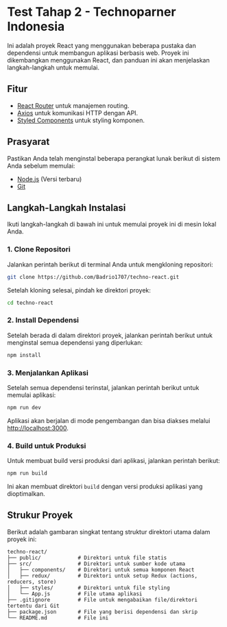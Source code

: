 
# Test Tahap 2 - Technoparner Indonesia


Ini adalah proyek React yang menggunakan beberapa pustaka dan dependensi untuk membangun aplikasi berbasis web. Proyek ini dikembangkan menggunakan React, dan panduan ini akan menjelaskan langkah-langkah untuk memulai.

## Fitur

- [React Router](https://reactrouter.com/) untuk manajemen routing.
- [Axios](https://axios-http.com/) untuk komunikasi HTTP dengan API.
- [Styled Components](https://styled-components.com/) untuk styling komponen.

## Prasyarat

Pastikan Anda telah menginstal beberapa perangkat lunak berikut di sistem Anda sebelum memulai:

- [Node.js](https://nodejs.org/en/download/) (Versi terbaru)
- [Git](https://git-scm.com/)

## Langkah-Langkah Instalasi

Ikuti langkah-langkah di bawah ini untuk memulai proyek ini di mesin lokal Anda.

### 1. Clone Repositori

Jalankan perintah berikut di terminal Anda untuk mengkloning repositori:

```bash
git clone https://github.com/Badrio1707/techno-react.git
```

Setelah kloning selesai, pindah ke direktori proyek:

```bash
cd techno-react
```

### 2. Install Dependensi

Setelah berada di dalam direktori proyek, jalankan perintah berikut untuk menginstal semua dependensi yang diperlukan:

```bash
npm install
```

### 3. Menjalankan Aplikasi

Setelah semua dependensi terinstal, jalankan perintah berikut untuk memulai aplikasi:

```bash
npm run dev
```

Aplikasi akan berjalan di mode pengembangan dan bisa diakses melalui [http://localhost:3000](http://localhost:3000).

### 4. Build untuk Produksi

Untuk membuat build versi produksi dari aplikasi, jalankan perintah berikut:

```bash
npm run build
```

Ini akan membuat direktori `build` dengan versi produksi aplikasi yang dioptimalkan.

## Strukur Proyek

Berikut adalah gambaran singkat tentang struktur direktori utama dalam proyek ini:

```
techno-react/
├── public/            # Direktori untuk file statis
├── src/               # Direktori untuk sumber kode utama
│   ├── components/    # Direktori untuk semua komponen React
│   ├── redux/         # Direktori untuk setup Redux (actions, reducers, store)
│   ├── styles/        # Direktori untuk file styling
│   └── App.js         # File utama aplikasi
├── .gitignore         # File untuk mengabaikan file/direktori tertentu dari Git
├── package.json       # File yang berisi dependensi dan skrip
└── README.md          # File ini
```
